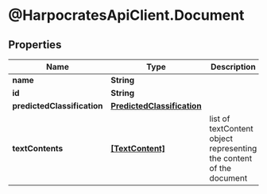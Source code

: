 # @HarpocratesApiClient.Document

## Properties

Name | Type | Description | Notes
------------ | ------------- | ------------- | -------------
**name** | **String** |  | [optional] 
**id** | **String** |  | 
**predictedClassification** | [**PredictedClassification**](PredictedClassification.md) |  | [optional] 
**textContents** | [**[TextContent]**](TextContent.md) | list of textContent object representing the content of the document | 


